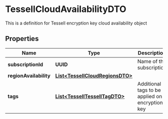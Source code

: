 

# TessellCloudAvailabilityDTO

This is a definition for Tessell encryption key cloud availability object

## Properties

Name | Type | Description | Notes
------------ | ------------- | ------------- | -------------
**subscriptionId** | **UUID** | Name of the subscription |  [optional]
**regionAvailability** | [**List&lt;TessellCloudRegionsDTO&gt;**](TessellCloudRegionsDTO.md) |  |  [optional]
**tags** | [**List&lt;TessellTessellTagDTO&gt;**](TessellTessellTagDTO.md) | Additional tags to be applied on encryption key |  [optional]




